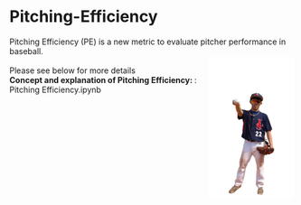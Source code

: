 # Pitching-Efficiency
Pitching Efficiency (PE) is a new metric to evaluate pitcher performance in baseball. </br>
<img src="https://github.com/lch99310/Pitching-Efficiency/blob/main/pic/lch.png" style="width: 150px; height: 250px; float:right; margin: 1px;">
</br>
Please see below for more details </br>
<b>Concept and explanation of Pitching Efficiency: </b>: Pitching Efficiency.ipynb

